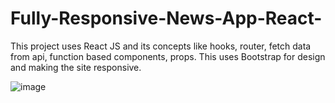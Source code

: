 # Fully-Responsive-News-App-React-
This project uses React JS and its concepts like hooks, router, fetch data from api, function based components, props. This uses Bootstrap for design and making the site responsive.

![image](https://user-images.githubusercontent.com/108493146/185762458-01536676-ba3b-423c-bef0-d8d4feccadbb.png)
